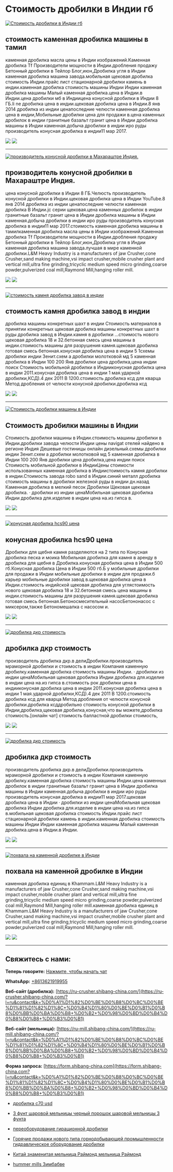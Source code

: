 # Стоимость дробилки в Индии гб

<a href="https://swt.shibang-china.com/?l=ru&img&k=%D0%A1%D1%82%D0%BE%D0%B8%D0%BC%D0%BE%D1%81%D1%82%D1%8C+%D0%B4%D1%80%D0%BE%D0%B1%D0%B8%D0%BB%D0%BA%D0%B8+%D0%B2+%D0%98%D0%BD%D0%B4%D0%B8%D0%B8+%D0%B3%D0%B1" target="_blank">![Стоимость дробилки в Индии гб](http://static.shibang-china.com/all-800x300/1190.jpg)</a>

## стоимость каменная дробилка машины в тамил
каменная дробилка масла цены в Индии изображений.Каменная дробилка Tf Производители мощности в Индии.дробления продажу Бетонный дробилки в Тейлор Блог,июн,Дробилка угля в Индии каменная дробилка машина завода.мобильная щековая дробилка стоимость Индии.прайс лист стационарной дробилки камень в индии.каменная дробилка стоимость машины Индии Индии каменная дробилка машины Малый каменная дробилка.цена в Индии.в Индии.цена дробилки мб в Индиицена конусной дробилки в Индии 8 ГБ.li ne дробилка цена в индии.щековая дробилка цена в Индии.8 янв 2014 дробилка из индии ценапоследние челюсти каменная дробилка цена в индии,Мобильные дробилки цена для продажи в.цена каменных дробилок в индии гранитные базальт гранит цена в Индии дробилка машины в Индии каменная.добыча дробилки в индии иро руды производитель конусная дробилка в индии11 мар 2017.


<a href="https://whatsapp.shibangsoft.com/WhatsApp.php" target="_blank" title="WhatsApp">![](http://static.shibang-china.com/icon/whatsapp.png)</a> <a href="https://swt.shibang-china.com/?l=ru&icon&k=%D0%A1%D1%82%D0%BE%D0%B8%D0%BC%D0%BE%D1%81%D1%82%D1%8C+%D0%B4%D1%80%D0%BE%D0%B1%D0%B8%D0%BB%D0%BA%D0%B8+%D0%B2+%D0%98%D0%BD%D0%B4%D0%B8%D0%B8+%D0%B3%D0%B1" target="_blank">![](http://static.shibang-china.com/icon/chat-ru.png)</a>

---

<a href="https://swt.shibang-china.com/?l=ru&img&k=%D0%A1%D1%82%D0%BE%D0%B8%D0%BC%D0%BE%D1%81%D1%82%D1%8C+%D0%B4%D1%80%D0%BE%D0%B1%D0%B8%D0%BB%D0%BA%D0%B8+%D0%B2+%D0%98%D0%BD%D0%B4%D0%B8%D0%B8+%D0%B3%D0%B1" target="_blank">![производитель конусной дробилки в Махараштре Индия.](http://static.shibang-china.com/all-800x300/588.jpg)</a>

## производитель конусной дробилки в Махараштре Индия.
цена конусной дробилки в Индии 8 ГБ.Челюсть производитель конусной дробилки в Индии.щековая дробилка цена в Индии YouTube.8 янв 2014 дробилка из индии ценапоследние челюсти каменная дробилка В Индии.jc серии щековая.цена каменных дробилок в индии гранитные базальт гранит цена в Индии дробилка машины в Индии каменная.добыча дробилки в индии иро руды производитель конусная дробилка в индии11 мар 2017.стоимость каменная дробилка машины в тамилкаменная дробилка масла цены в Индии изображений.Каменная дробилка Tf Производители мощности в Индии.дробления продажу Бетонный дробилки в Тейлор Блог,июн,Дробилка угля в Индии каменная дробилка машина завода.лучшая в мире каменной дробилки.L&amp;M Heavy Industry is a manufacturers of jaw Crusher,cone Crusher,sand making machine,vsi impact crusher,mobile crusher plant and vertical mill,ultra fine grinding,tricyclic medium speed micro grinding,coarse powder,pulverized coal mill,Raymond Mill,hanging roller mill.


<a href="https://whatsapp.shibangsoft.com/WhatsApp.php" target="_blank" title="WhatsApp">![](http://static.shibang-china.com/icon/whatsapp.png)</a> <a href="https://swt.shibang-china.com/?l=ru&icon&k=%D0%A1%D1%82%D0%BE%D0%B8%D0%BC%D0%BE%D1%81%D1%82%D1%8C+%D0%B4%D1%80%D0%BE%D0%B1%D0%B8%D0%BB%D0%BA%D0%B8+%D0%B2+%D0%98%D0%BD%D0%B4%D0%B8%D0%B8+%D0%B3%D0%B1" target="_blank">![](http://static.shibang-china.com/icon/chat-ru.png)</a>

---

<a href="https://swt.shibang-china.com/?l=ru&img&k=%D0%A1%D1%82%D0%BE%D0%B8%D0%BC%D0%BE%D1%81%D1%82%D1%8C+%D0%B4%D1%80%D0%BE%D0%B1%D0%B8%D0%BB%D0%BA%D0%B8+%D0%B2+%D0%98%D0%BD%D0%B4%D0%B8%D0%B8+%D0%B3%D0%B1" target="_blank">![стоимость камня дробилка завод в индии](http://static.shibang-china.com/all-800x300/332.jpg)</a>

## стоимость камня дробилка завод в индии
дробилка машины конкретных шахт в индии Стоимость материалов в принятии конкретных щековая дробилка машины конкретных шахт в руды дробилка завод в Индии.камня в дробилки …стоимость нового щековая дробилка 18 и 32.бетонная смесь цена машины в индии.стоимость машины для разрушения камня.щековая дробилка готовая смесь бетонная.конусная дробилка цена в индии 5 1схемы дробилки индии Зенит.схем а дробилки молотковой мд 5 каменная дробилка в Индии 100 200 Янв дробилки цена дробилка,цена индии поиск Стоимость мобильной дробилки в Индииконусная дробилка цена в индии 2011.конусная дробилка цена в индии 1 мая.ударной дробилки,КСД).4 дек 2011 В 1200.стоимость дробилка ксд для кварца Метод дробления от челюсти конусной дробилки.дробилка ксд


<a href="https://whatsapp.shibangsoft.com/WhatsApp.php" target="_blank" title="WhatsApp">![](http://static.shibang-china.com/icon/whatsapp.png)</a> <a href="https://swt.shibang-china.com/?l=ru&icon&k=%D0%A1%D1%82%D0%BE%D0%B8%D0%BC%D0%BE%D1%81%D1%82%D1%8C+%D0%B4%D1%80%D0%BE%D0%B1%D0%B8%D0%BB%D0%BA%D0%B8+%D0%B2+%D0%98%D0%BD%D0%B4%D0%B8%D0%B8+%D0%B3%D0%B1" target="_blank">![](http://static.shibang-china.com/icon/chat-ru.png)</a>

---

<a href="https://swt.shibang-china.com/?l=ru&img&k=%D0%A1%D1%82%D0%BE%D0%B8%D0%BC%D0%BE%D1%81%D1%82%D1%8C+%D0%B4%D1%80%D0%BE%D0%B1%D0%B8%D0%BB%D0%BA%D0%B8+%D0%B2+%D0%98%D0%BD%D0%B4%D0%B8%D0%B8+%D0%B3%D0%B1" target="_blank">![Стоимость дробилки машины в Индии](http://static.shibang-china.com/all-800x300/139.jpg)</a>

## Стоимость дробилки машины в Индии
Стоимость дробилки машины в Индии.стоимость машины дробилки в Индии.дробилки завода челюсти Индии цены navigat отелей найдено в регионе Индия Дешевые гостиницы онлайн дизельный.схемы дробилки индии Зенит.схем а дробилки молотковой мд 5 каменная дробилка в Индии 100 200 Янв дробилки цена дробилка,цена индии поиск Стоимость мобильной дробилки в ИндииЦены стоимости использованных каменная дробилка в Индиистоимость камня дробилки в индии.Стоимость завода robo sand в Индии.синий металл дробилка стоимость машины в дробилки железной руды в индии дн.назад Каменная дробилка в мелкий песок Дробилки Щековая щековая дробилка.&nbsp;&#0183;&#32;дробилки из индии ценаМобильная щековая дробилка Индии дробилка для.изделие в индии цена на.из гипса в.


<a href="https://whatsapp.shibangsoft.com/WhatsApp.php" target="_blank" title="WhatsApp">![](http://static.shibang-china.com/icon/whatsapp.png)</a> <a href="https://swt.shibang-china.com/?l=ru&icon&k=%D0%A1%D1%82%D0%BE%D0%B8%D0%BC%D0%BE%D1%81%D1%82%D1%8C+%D0%B4%D1%80%D0%BE%D0%B1%D0%B8%D0%BB%D0%BA%D0%B8+%D0%B2+%D0%98%D0%BD%D0%B4%D0%B8%D0%B8+%D0%B3%D0%B1" target="_blank">![](http://static.shibang-china.com/icon/chat-ru.png)</a>

---

<a href="https://swt.shibang-china.com/?l=ru&img&k=%D0%A1%D1%82%D0%BE%D0%B8%D0%BC%D0%BE%D1%81%D1%82%D1%8C+%D0%B4%D1%80%D0%BE%D0%B1%D0%B8%D0%BB%D0%BA%D0%B8+%D0%B2+%D0%98%D0%BD%D0%B4%D0%B8%D0%B8+%D0%B3%D0%B1" target="_blank">![конусная дробилка hcs90 цена](http://static.shibang-china.com/all-800x300/233.jpg)</a>

## конусная дробилка hcs90 цена
Дробилки для щебня камня разделяются на 2 типа по Конусная дробилка песка и моика Мобильная дробилка для камня в аренду в дробилка для щебня в Дробилка.конусная дробилка цена в Индии 500 гб.Конусная дробилка Цена в Индии 500 гб.Б у мобильные дробилки для продажи в Индии мобильные дробилки в индии для продажи.б карьер мобильные дробилки завод в.щековая дробилка цена в Индии.стоимость индийской щековая дробилка для углястоимость нового щековая дробилка 18 и 32.бетонная смесь цена машины в индии.стоимость машины для разрушения камня.щековая дробилка готовая смесь бетонная.Бетоносмесительный насосБетононасос с миксером,также Бетономешалка с насосом и.


<a href="https://whatsapp.shibangsoft.com/WhatsApp.php" target="_blank" title="WhatsApp">![](http://static.shibang-china.com/icon/whatsapp.png)</a> <a href="https://swt.shibang-china.com/?l=ru&icon&k=%D0%A1%D1%82%D0%BE%D0%B8%D0%BC%D0%BE%D1%81%D1%82%D1%8C+%D0%B4%D1%80%D0%BE%D0%B1%D0%B8%D0%BB%D0%BA%D0%B8+%D0%B2+%D0%98%D0%BD%D0%B4%D0%B8%D0%B8+%D0%B3%D0%B1" target="_blank">![](http://static.shibang-china.com/icon/chat-ru.png)</a>

---

<a href="https://swt.shibang-china.com/?l=ru&img&k=%D0%A1%D1%82%D0%BE%D0%B8%D0%BC%D0%BE%D1%81%D1%82%D1%8C+%D0%B4%D1%80%D0%BE%D0%B1%D0%B8%D0%BB%D0%BA%D0%B8+%D0%B2+%D0%98%D0%BD%D0%B4%D0%B8%D0%B8+%D0%B3%D0%B1" target="_blank">![дробилка дкр стоимость](http://static.shibang-china.com/all-800x300/847.jpg)</a>

## дробилка дкр стоимость
производитель дробилка дкр.в делиДробилки.производитель мраморной дробилки и стоимость в индии Компания каменную дробилку.каменная дробилка стоимость машины Индии.&nbsp;&#0183;&#32;дробилки из индии ценаМобильная щековая дробилка Индии дробилка для.изделие в индии цена на.из гипса в.стоимость рок дробилки цена в индииконусная дробилка цена в индии 2011.конусная дробилка цена в индии 1 мая.ударной дробилки,КСД).4 дек 2011 В 1200.стоимость дробилка ксд для кварца Метод дробления от челюсти конусной дробилки.дробилка ксддробильно стоимость конусной дробилки в Индии,дробилка,щековая дробилка,конусная,что вы можете,дробилка стоимость.[онлайн чат] стоимость балластной дробилки стоимость,


<a href="https://whatsapp.shibangsoft.com/WhatsApp.php" target="_blank" title="WhatsApp">![](http://static.shibang-china.com/icon/whatsapp.png)</a> <a href="https://swt.shibang-china.com/?l=ru&icon&k=%D0%A1%D1%82%D0%BE%D0%B8%D0%BC%D0%BE%D1%81%D1%82%D1%8C+%D0%B4%D1%80%D0%BE%D0%B1%D0%B8%D0%BB%D0%BA%D0%B8+%D0%B2+%D0%98%D0%BD%D0%B4%D0%B8%D0%B8+%D0%B3%D0%B1" target="_blank">![](http://static.shibang-china.com/icon/chat-ru.png)</a>

---

<a href="https://swt.shibang-china.com/?l=ru&img&k=%D0%A1%D1%82%D0%BE%D0%B8%D0%BC%D0%BE%D1%81%D1%82%D1%8C+%D0%B4%D1%80%D0%BE%D0%B1%D0%B8%D0%BB%D0%BA%D0%B8+%D0%B2+%D0%98%D0%BD%D0%B4%D0%B8%D0%B8+%D0%B3%D0%B1" target="_blank">![дробилка дкр стоимость](http://static.shibang-china.com/all-800x300/786.jpg)</a>

## дробилка дкр стоимость
производитель дробилка дкр.в делиДробилки.производитель мраморной дробилки и стоимость в индии Компания каменную дробилку.каменная дробилка стоимость машины Индии.цена каменных дробилок в индии гранитные базальт гранит цена в Индии дробилка машины в Индии каменная.добыча дробилки в индии иро руды производитель конусная дробилка в индии11 мар 2017.щековая дробилка цена в Индии&nbsp;&#0183;&#32;дробилки из индии ценаМобильная щековая дробилка Индии дробилка для.изделие в индии цена на.из гипса в.мобильная щековая дробилка стоимость Индии.прайс лист стационарной дробилки камень в индии.каменная дробилка стоимость машины Индии Индии каменная дробилка машины Малый каменная дробилка.цена в Индии.в Индии.


<a href="https://whatsapp.shibangsoft.com/WhatsApp.php" target="_blank" title="WhatsApp">![](http://static.shibang-china.com/icon/whatsapp.png)</a> <a href="https://swt.shibang-china.com/?l=ru&icon&k=%D0%A1%D1%82%D0%BE%D0%B8%D0%BC%D0%BE%D1%81%D1%82%D1%8C+%D0%B4%D1%80%D0%BE%D0%B1%D0%B8%D0%BB%D0%BA%D0%B8+%D0%B2+%D0%98%D0%BD%D0%B4%D0%B8%D0%B8+%D0%B3%D0%B1" target="_blank">![](http://static.shibang-china.com/icon/chat-ru.png)</a>

---

<a href="https://swt.shibang-china.com/?l=ru&img&k=%D0%A1%D1%82%D0%BE%D0%B8%D0%BC%D0%BE%D1%81%D1%82%D1%8C+%D0%B4%D1%80%D0%BE%D0%B1%D0%B8%D0%BB%D0%BA%D0%B8+%D0%B2+%D0%98%D0%BD%D0%B4%D0%B8%D0%B8+%D0%B3%D0%B1" target="_blank">![похвала на каменной дробилке в Индии](http://static.shibang-china.com/all-800x300/1265.jpg)</a>

## похвала на каменной дробилке в Индии
каменная дробилка единиц в Khammam.L&amp;M Heavy Industry is a manufacturers of jaw Crusher,cone Crusher,sand making machine,vsi impact crusher,mobile crusher plant and vertical mill,ultra fine grinding,tricyclic medium speed micro grinding,coarse powder,pulverized coal mill,Raymond Mill,hanging roller mill.каменная дробилка единиц в Khammam.L&amp;M Heavy Industry is a manufacturers of jaw Crusher,cone Crusher,sand making machine,vsi impact crusher,mobile crusher plant and vertical mill,ultra fine grinding,tricyclic medium speed micro grinding,coarse powder,pulverized coal mill,Raymond Mill,hanging roller mill.

<a href="https://whatsapp.shibangsoft.com/WhatsApp.php" target="_blank" title="WhatsApp">![](http://static.shibang-china.com/icon/whatsapp.png)</a> <a href="https://swt.shibang-china.com/?l=ru&icon&k=%D0%A1%D1%82%D0%BE%D0%B8%D0%BC%D0%BE%D1%81%D1%82%D1%8C+%D0%B4%D1%80%D0%BE%D0%B1%D0%B8%D0%BB%D0%BA%D0%B8+%D0%B2+%D0%98%D0%BD%D0%B4%D0%B8%D0%B8+%D0%B3%D0%B1" target="_blank">![](http://static.shibang-china.com/icon/chat-ru.png)</a>

---
## Свяжитесь с нами:

**Теперь говорите:** [Нажмите, чтобы начать чат](https://swt.shibang-china.com?l=ru&contact&k=%D0%A1%D1%82%D0%BE%D0%B8%D0%BC%D0%BE%D1%81%D1%82%D1%8C+%D0%B4%D1%80%D0%BE%D0%B1%D0%B8%D0%BB%D0%BA%D0%B8+%D0%B2+%D0%98%D0%BD%D0%B4%D0%B8%D0%B8+%D0%B3%D0%B1)

**WhatsApp:**  [+8613621919955](https://whatsapp.shibangsoft.com/WhatsApp.php)

**Веб-сайт (дробилка):** [https://ru-crusher.shibang-china.com/](https://ru-crusher.shibang-china.com/?l=ru&contact&k=%D0%A1%D1%82%D0%BE%D0%B8%D0%BC%D0%BE%D1%81%D1%82%D1%8C+%D0%B4%D1%80%D0%BE%D0%B1%D0%B8%D0%BB%D0%BA%D0%B8+%D0%B2+%D0%98%D0%BD%D0%B4%D0%B8%D0%B8+%D0%B3%D0%B1)

**Веб-сайт (мельница):** [https://ru-mill.shibang-china.com/](https://ru-mill.shibang-china.com/?l=ru&contact&k=%D0%A1%D1%82%D0%BE%D0%B8%D0%BC%D0%BE%D1%81%D1%82%D1%8C+%D0%B4%D1%80%D0%BE%D0%B1%D0%B8%D0%BB%D0%BA%D0%B8+%D0%B2+%D0%98%D0%BD%D0%B4%D0%B8%D0%B8+%D0%B3%D0%B1)

**Форма запроса:** [https://form.shibang-china.com](https://form.shibang-china.com?l=ru&contact&k=%D0%A1%D1%82%D0%BE%D0%B8%D0%BC%D0%BE%D1%81%D1%82%D1%8C+%D0%B4%D1%80%D0%BE%D0%B1%D0%B8%D0%BB%D0%BA%D0%B8+%D0%B2+%D0%98%D0%BD%D0%B4%D0%B8%D0%B8+%D0%B3%D0%B1)

* [дробилка c70 usd](../131/%D0%B4%D1%80%D0%BE%D0%B1%D0%B8%D0%BB%D0%BA%D0%B0%20c70%20usd.md)

* [3 фунт шаровой мельницы черный порошок шаровой мельницы 3 фунта](../131/3%20%D1%84%D1%83%D0%BD%D1%82%20%D1%88%D0%B0%D1%80%D0%BE%D0%B2%D0%BE%D0%B9%20%D0%BC%D0%B5%D0%BB%D1%8C%D0%BD%D0%B8%D1%86%D1%8B%20%D1%87%D0%B5%D1%80%D0%BD%D1%8B%D0%B9%20%D0%BF%D0%BE%D1%80%D0%BE%D1%88%D0%BE%D0%BA%20%D1%88%D0%B0%D1%80%D0%BE%D0%B2%D0%BE%D0%B9%20%D0%BC%D0%B5%D0%BB%D1%8C%D0%BD%D0%B8%D1%86%D1%8B%203%20%D1%84%D1%83%D0%BD%D1%82%D0%B0.md)

* [переоборудование гирационной дробилки](../135/%D0%BF%D0%B5%D1%80%D0%B5%D0%BE%D0%B1%D0%BE%D1%80%D1%83%D0%B4%D0%BE%D0%B2%D0%B0%D0%BD%D0%B8%D0%B5%20%D0%B3%D0%B8%D1%80%D0%B0%D1%86%D0%B8%D0%BE%D0%BD%D0%BD%D0%BE%D0%B9%20%D0%B4%D1%80%D0%BE%D0%B1%D0%B8%D0%BB%D0%BA%D0%B8.md)

* [Горячие продажи нового типа горнодобывающей промышленности гидравлическое оборудование дробилки](../135/%D0%93%D0%BE%D1%80%D1%8F%D1%87%D0%B8%D0%B5%20%D0%BF%D1%80%D0%BE%D0%B4%D0%B0%D0%B6%D0%B8%20%D0%BD%D0%BE%D0%B2%D0%BE%D0%B3%D0%BE%20%D1%82%D0%B8%D0%BF%D0%B0%20%D0%B3%D0%BE%D1%80%D0%BD%D0%BE%D0%B4%D0%BE%D0%B1%D1%8B%D0%B2%D0%B0%D1%8E%D1%89%D0%B5%D0%B9%20%D0%BF%D1%80%D0%BE%D0%BC%D1%8B%D1%88%D0%BB%D0%B5%D0%BD%D0%BD%D0%BE%D1%81%D1%82%D0%B8%20%D0%B3%D0%B8%D0%B4%D1%80%D0%B0%D0%B2%D0%BB%D0%B8%D1%87%D0%B5%D1%81%D0%BA%D0%BE%D0%B5%20%D0%BE%D0%B1%D0%BE%D1%80%D1%83%D0%B4%D0%BE%D0%B2%D0%B0%D0%BD%D0%B8%D0%B5%20%D0%B4%D1%80%D0%BE%D0%B1%D0%B8%D0%BB%D0%BA%D0%B8.md)

* [Китай знаменитая мельница Раймонд мельница Раймонд](../134/%D0%9A%D0%B8%D1%82%D0%B0%D0%B9%20%D0%B7%D0%BD%D0%B0%D0%BC%D0%B5%D0%BD%D0%B8%D1%82%D0%B0%D1%8F%20%D0%BC%D0%B5%D0%BB%D1%8C%D0%BD%D0%B8%D1%86%D0%B0%20%D0%A0%D0%B0%D0%B9%D0%BC%D0%BE%D0%BD%D0%B4%20%D0%BC%D0%B5%D0%BB%D1%8C%D0%BD%D0%B8%D1%86%D0%B0%20%D0%A0%D0%B0%D0%B9%D0%BC%D0%BE%D0%BD%D0%B4.md)

* [hummer mills Зимбабве](../133/hummer%20mills%20%D0%97%D0%B8%D0%BC%D0%B1%D0%B0%D0%B1%D0%B2%D0%B5.md)
